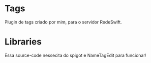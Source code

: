 # Tags

Plugin de tags criado por mim, para o servidor RedeSwift.

# Libraries

Essa source-code nessecita do spigot e NameTagEdit para funcionar!
